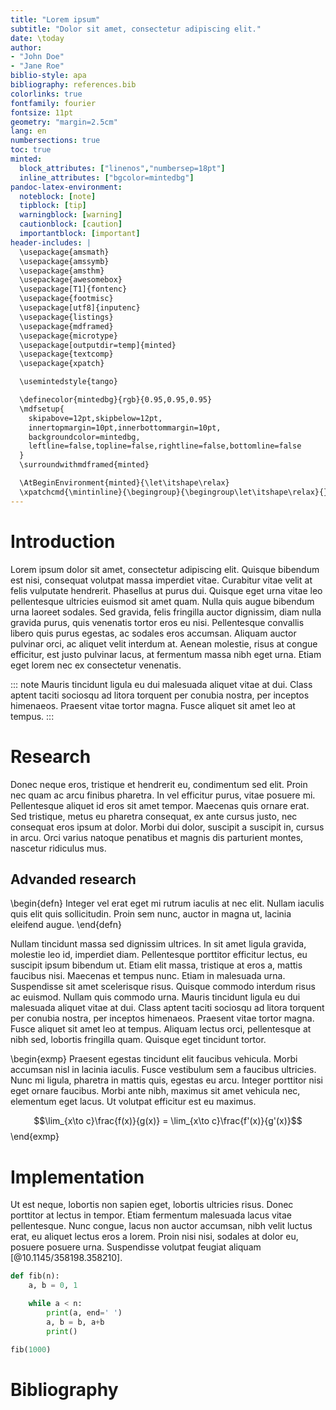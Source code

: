 ```yaml
---
title: "Lorem ipsum"
subtitle: "Dolor sit amet, consectetur adipiscing elit."
date: \today
author:
- "John Doe"
- "Jane Roe"
biblio-style: apa
bibliography: references.bib
colorlinks: true
fontfamily: fourier
fontsize: 11pt
geometry: "margin=2.5cm"
lang: en
numbersections: true
toc: true
minted:
  block_attributes: ["linenos","numbersep=18pt"]
  inline_attributes: ["bgcolor=mintedbg"]
pandoc-latex-environment:
  noteblock: [note]
  tipblock: [tip]
  warningblock: [warning]
  cautionblock: [caution]
  importantblock: [important]
header-includes: |
  \usepackage{amsmath}
  \usepackage{amssymb}
  \usepackage{amsthm}
  \usepackage{awesomebox}
  \usepackage[T1]{fontenc}
  \usepackage{footmisc}
  \usepackage[utf8]{inputenc}
  \usepackage{listings}
  \usepackage{mdframed}
  \usepackage{microtype}
  \usepackage[outputdir=temp]{minted}
  \usepackage{textcomp}
  \usepackage{xpatch}

  \usemintedstyle{tango}

  \definecolor{mintedbg}{rgb}{0.95,0.95,0.95}
  \mdfsetup{
    skipabove=12pt,skipbelow=12pt,
    innertopmargin=10pt,innerbottommargin=10pt,
    backgroundcolor=mintedbg,
    leftline=false,topline=false,rightline=false,bottomline=false
  }
  \surroundwithmdframed{minted}

  \AtBeginEnvironment{minted}{\let\itshape\relax}
  \xpatchcmd{\mintinline}{\begingroup}{\begingroup\let\itshape\relax}{}{}
---
```


# Introduction

Lorem ipsum dolor sit amet, consectetur adipiscing elit. Quisque bibendum est
nisi, consequat volutpat massa imperdiet vitae. Curabitur vitae velit at felis
vulputate hendrerit. Phasellus at purus dui. Quisque eget urna vitae leo
pellentesque ultricies euismod sit amet quam. Nulla quis augue bibendum urna
laoreet sodales. Sed gravida, felis fringilla auctor dignissim, diam nulla
gravida purus, quis venenatis tortor eros eu nisi. Pellentesque convallis libero
quis purus egestas, ac sodales eros accumsan. Aliquam auctor pulvinar orci, ac
aliquet velit interdum at. Aenean molestie, risus at congue efficitur, est justo
pulvinar lacus, at fermentum massa nibh eget urna. Etiam eget lorem nec ex
consectetur venenatis.

::: note
Mauris tincidunt ligula eu dui malesuada aliquet vitae at dui. Class aptent taciti sociosqu ad litora torquent per conubia nostra, per inceptos himenaeos. Praesent vitae tortor magna. Fusce aliquet sit amet leo at tempus.
:::

# Research

Donec neque eros, tristique et hendrerit eu, condimentum sed elit. Proin nec
quam ac arcu finibus pharetra. In vel efficitur purus, vitae posuere mi.
Pellentesque aliquet id eros sit amet tempor. Maecenas quis ornare erat. Sed
tristique, metus eu pharetra consequat, ex ante cursus justo, nec consequat eros
ipsum at dolor. Morbi dui dolor, suscipit a suscipit in, cursus in arcu. Orci
varius natoque penatibus et magnis dis parturient montes, nascetur ridiculus
mus.

## Advanded research

\begin{defn} Integer vel erat eget mi rutrum iaculis at nec elit. Nullam
iaculis quis elit quis sollicitudin. Proin sem nunc, auctor in magna ut, lacinia
eleifend augue. \end{defn}

Nullam tincidunt massa sed dignissim ultrices. In sit amet ligula gravida, molestie leo id, imperdiet diam. Pellentesque porttitor efficitur lectus, eu suscipit ipsum bibendum ut. Etiam elit massa, tristique at eros a, mattis faucibus nisi. Maecenas et tempus nunc. Etiam in malesuada urna. Suspendisse sit amet scelerisque risus. Quisque commodo interdum risus ac euismod. Nullam quis commodo urna. Mauris tincidunt ligula eu dui malesuada aliquet vitae at dui. Class aptent taciti sociosqu ad litora torquent per conubia nostra, per inceptos himenaeos. Praesent vitae tortor magna. Fusce aliquet sit amet leo at tempus. Aliquam lectus orci, pellentesque at nibh sed, lobortis fringilla quam. Quisque eget tincidunt tortor. 

\begin{exmp} Praesent egestas tincidunt elit faucibus vehicula. Morbi
accumsan nisl in lacinia iaculis. Fusce vestibulum sem a faucibus ultricies.
Nunc mi ligula, pharetra in mattis quis, egestas eu arcu. Integer porttitor nisi
eget ornare faucibus. Morbi ante nibh, maximus sit amet vehicula nec, elementum
eget lacus. Ut volutpat efficitur est eu maximus.

$$\lim_{x\to c}\frac{f(x)}{g(x)} = \lim_{x\to c}\frac{f'(x)}{g'(x)}$$
\end{exmp}

# Implementation

Ut est neque, lobortis non sapien eget, lobortis ultricies risus. Donec
porttitor at lectus in tempor. Etiam fermentum malesuada lacus vitae
pellentesque. Nunc congue, lacus non auctor accumsan, nibh velit luctus erat, eu
aliquet lectus eros a lorem. Proin nisi nisi, sodales at dolor eu, posuere
posuere urna. Suspendisse volutpat feugiat aliquam [@10.1145/358198.358210].

```python
def fib(n):
    a, b = 0, 1

    while a < n:
        print(a, end=' ')
        a, b = b, a+b
        print()

fib(1000)
```

# Bibliography